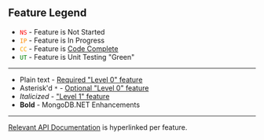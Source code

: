 ## Feature Legend ##
  * <font color='red'><code>NS</code></font> - Feature is Not Started
  * <font color='darkorange'><code>IP</code></font> - Feature is In Progress
  * <font color='orange'><code>CC</code></font> - Feature is [Code Complete](http://en.wikipedia.org/wiki/Software_release_life_cycle#Release_candidate)
  * <font color='green'><code>UT</code></font> - Feature is Unit Testing "Green"

---

  * Plain text - [Required "Level 0" feature](http://www.mongodb.org/display/DOCS/Mongo+Driver+Requirements)
  * Asterisk'd `*` - [Optional "Level 0" feature](http://www.mongodb.org/display/DOCS/Mongo+Driver+Requirements)
  * _Italicized_ - ["Level 1"  feature](http://www.mongodb.org/display/DOCS/Mongo+Driver+Requirements)
  * **Bold** - MongoDB.NET Enhancements

---

[Relevant API Documentation](http://code.google.com/p/mongodb-net/w/list?q=label:API-Documentation) is hyperlinked per feature.
